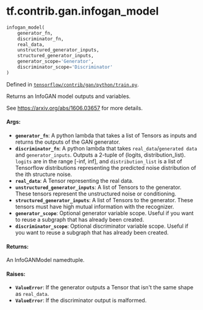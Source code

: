<div itemscope itemtype="http://developers.google.com/ReferenceObject">
<meta itemprop="name" content="tf.contrib.gan.infogan_model" />
</div>

# tf.contrib.gan.infogan_model

``` python
infogan_model(
    generator_fn,
    discriminator_fn,
    real_data,
    unstructured_generator_inputs,
    structured_generator_inputs,
    generator_scope='Generator',
    discriminator_scope='Discriminator'
)
```



Defined in [`tensorflow/contrib/gan/python/train.py`](https://www.tensorflow.org/code/tensorflow/contrib/gan/python/train.py).

Returns an InfoGAN model outputs and variables.

See https://arxiv.org/abs/1606.03657 for more details.

#### Args:

* <b>`generator_fn`</b>: A python lambda that takes a list of Tensors as inputs and
    returns the outputs of the GAN generator.
* <b>`discriminator_fn`</b>: A python lambda that takes `real_data`/`generated data`
    and `generator_inputs`. Outputs a 2-tuple of (logits, distribution_list).
    `logits` are in the range [-inf, inf], and `distribution_list` is a list
    of Tensorflow distributions representing the predicted noise distribution
    of the ith structure noise.
* <b>`real_data`</b>: A Tensor representing the real data.
* <b>`unstructured_generator_inputs`</b>: A list of Tensors to the generator.
    These tensors represent the unstructured noise or conditioning.
* <b>`structured_generator_inputs`</b>: A list of Tensors to the generator.
    These tensors must have high mutual information with the recognizer.
* <b>`generator_scope`</b>: Optional generator variable scope. Useful if you want to
    reuse a subgraph that has already been created.
* <b>`discriminator_scope`</b>: Optional discriminator variable scope. Useful if you
    want to reuse a subgraph that has already been created.


#### Returns:

An InfoGANModel namedtuple.


#### Raises:

* <b>`ValueError`</b>: If the generator outputs a Tensor that isn't the same shape as
    `real_data`.
* <b>`ValueError`</b>: If the discriminator output is malformed.